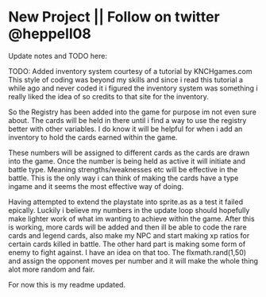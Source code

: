 New Project || Follow on twitter @heppell08
=====================================================

Update notes and TODO here:

TODO:
Added inventory system courtesy of a tutorial by KNCHgames.com 
This style of coding was beyond my skills and since i read this tutorial a 
while ago and never coded it i figured the inventory system was something 
i really liked the idea of so credits to that site for the inventory.
	
So the Registry has been added into the game for purpose im not even 
sure about. The cards will be held in there until i find a way to use the 
registry better with other variables. I do know it will be helpful for when i add
an inventory to hold the cards earned within the game.
	
These numbers will be assigned to different cards as the
cards are drawn into the game. Once the number is being held
as active it will initiate and battle type. Meaning strengths/weaknesses
etc will be effective in the battle. This is the only way i can think
of making the cards have a type ingame and it seems the most effective
way of doing. 

Having attempted to extend the playstate into sprite.as as a test
it failed epically. Luckily i believe my numbers in the update loop
should hopefully make lighter work of what im wanting to achieve within
the game. 
After this is working, more cards will be added and then ill be able
to code the rare cards and legend cards, also make my NPC and start 
making xp ratios for certain cards killed in battle. 
The other hard part is making some form of enemy to fight against. I
have an idea on that too. The flxmath.rand(1,50) and assign the opponent
moves per number and it will make the whole thing alot more random
and fair. 

For now this is my readme updated. 



